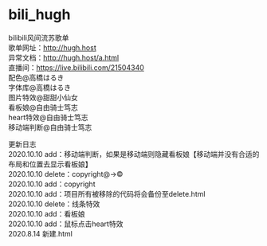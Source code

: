 # bili_hugh
bilibili风间流苏歌单<br>
歌单网址：http://hugh.host<br>
异常文档：http://hugh.host/a.html<br>
直播间：https://live.bilibili.com/21504340<br>
配色@高橋はるき<br>
字体库@高橋はるき<br>
图片特效@甜甜小仙女<br>
看板娘@自由骑士笃志<br>
heart特效@自由骑士笃志<br>
移动端判断@自由骑士笃志<br>

更新日志<br>
2020.10.10 add：移动端判断，如果是移动端则隐藏看板娘【移动端并没有合适的布局和位置去显示看板娘】<br>
2020.10.10 delete：copyright@→©<br>
2020.10.10 add：copyright<br>
2020.10.10 add：项目所有被移除的代码将会备份至delete.html<br>
2020.10.10 delete：线条特效<br>
2020.10.10 add：看板娘<br>
2020.10.10 add：鼠标点击heart特效 <br>
2020.8.14 新建.html<br>
